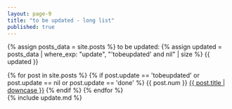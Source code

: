 ```yaml
---
layout: page-9
title: "to be updated - long list"
published: true
---
```


{% assign posts_data = site.posts %}
to be updated: {% assign updated = posts_data | where_exp: "update", "'tobeupdated' and nil" | size %} {{ updated }}

{% for post in site.posts %}
{% if post.update == 'tobeupdated' or post.update == nil or post.update == 'done' %}
{{ post.num }} <a href="{{ post.url }}">{{ post.title | downcase }}</a>
{% endif %}
{% endfor %}
<br />
{% include update.md %}
